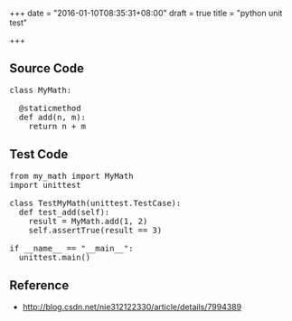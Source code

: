 +++
date = "2016-01-10T08:35:31+08:00"
draft = true
title = "python unit test"

+++



## Source Code
<pre>
class MyMath:
                                                                                                                                                                                                                    
  @staticmethod
  def add(n, m):
    return n + m
</pre>

## Test Code
<pre>
from my_math import MyMath
import unittest

class TestMyMath(unittest.TestCase):
  def test_add(self):
    result = MyMath.add(1, 2)
    self.assertTrue(result == 3)

if __name__ == "__main__":                                                                                                                                                                                          
  unittest.main()
</pre>

## Reference
* <http://blog.csdn.net/nie312122330/article/details/7994389>
